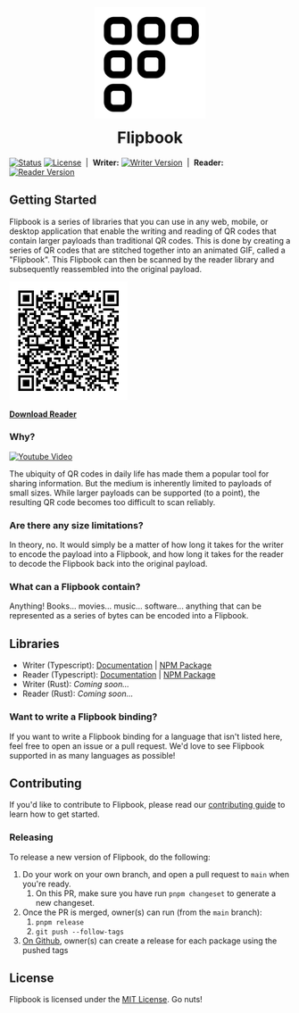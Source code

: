
<p align="center">
  <img src="apps/web/public/logo.svg" alt="Flipbook" width="200" />
  <h1 style="text-align: center; margin-top: 10px;">Flipbook</h1>
</p>

[![Status](https://github.com/cereallarceny/flipbook/actions/workflows/ci.yml/badge.svg)](https://github.com/cereallarceny/flipbook/actions/workflows/ci.yml)
[![License](https://badgen.net/npm/license/@flipbookqr/writer)](https://npmjs.com/package/@flipbookqr/writer)&nbsp;&nbsp;|&nbsp;&nbsp;**Writer:** [![Writer Version](https://badgen.net/npm/v/@flipbookqr/writer)](https://npmjs.com/package/@flipbookqr/writer)&nbsp;&nbsp;|&nbsp;&nbsp;**Reader:** [![Reader Version](https://badgen.net/npm/v/@flipbookqr/reader)](https://npmjs.com/package/@flipbookqr/reader)

## Getting Started

Flipbook is a series of libraries that you can use in any web, mobile, or desktop application that enable the writing and reading of QR codes that contain larger payloads than traditional QR codes. This is done by creating a series of QR codes that are stitched together into an animated GIF, called a "Flipbook". This Flipbook can then be scanned by the reader library and subsequently reassembled into the original payload.

![Flipbook Example](./docs/flipbook-qr.gif)

**[Download Reader](https://flipbook.codes)**

### Why?

[![Youtube Video](https://img.youtube.com/vi/D4QD9DaISEs/0.jpg)](https://www.youtube.com/watch?v=D4QD9DaISEs)

The ubiquity of QR codes in daily life has made them a popular tool for sharing information. But the medium is inherently limited to payloads of small sizes. While larger payloads can be supported (to a point), the resulting QR code becomes too difficult to scan reliably.

### Are there any size limitations?

In theory, no. It would simply be a matter of how long it takes for the writer to encode the payload into a Flipbook, and how long it takes for the reader to decode the Flipbook back into the original payload.

### What can a Flipbook contain?

Anything! Books... movies... music... software... anything that can be represented as a series of bytes can be encoded into a Flipbook.

## Libraries

- Writer (Typescript): [Documentation](./packages/writer) | [NPM Package](https://www.npmjs.com/package/@flipbookqr/writer)
- Reader (Typescript): [Documentation](./packages/reader) | [NPM Package](https://www.npmjs.com/package/@flipbookqr/reader)
- Writer (Rust): *Coming soon...*
- Reader (Rust): *Coming soon...*

### Want to write a Flipbook binding?

If you want to write a Flipbook binding for a language that isn't listed here, feel free to open an issue or a pull request. We'd love to see Flipbook supported in as many languages as possible!

## Contributing

If you'd like to contribute to Flipbook, please read our [contributing guide](./CONTRIBUTING.md) to learn how to get started.

### Releasing

To release a new version of Flipbook, do the following:

1. Do your work on your own branch, and open a pull request to `main` when you're ready.
   1. On this PR, make sure you have run `pnpm changeset` to generate a new changeset.
2. Once the PR is merged, owner(s) can run (from the `main` branch):
   1. `pnpm release`
   2. `git push --follow-tags`
3. [On Github](https://github.com/cereallarceny/flipbook/releases/new), owner(s) can create a release for each package using the pushed tags

## License

Flipbook is licensed under the [MIT License](./LICENSE). Go nuts!
